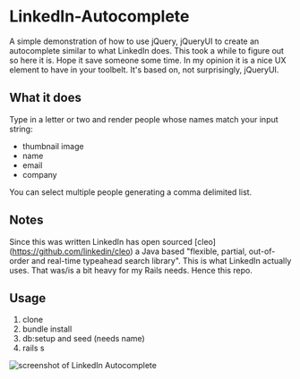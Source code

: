 
# LinkedIn-Autocomplete

A simple demonstration of how to use jQuery, jQueryUI to create an autocomplete similar to what LinkedIn does.  This took a while to figure out so here it is.  Hope it save someone some time.  In my opinion it is a nice UX element to have in your toolbelt.  It's based on, not surprisingly, jQueryUI.

## What it does

Type in a letter or two and render people whose names match your input string:

 * thumbnail image
 * name
 * email
 * company

You can select multiple people generating a comma delimited list.


## Notes

Since this was written LinkedIn has open sourced [cleo] (https://github.com/linkedin/cleo) a Java based "flexible, partial, out-of-order and real-time typeahead search library".  This is what LinkedIn actually uses. That was/is a bit heavy for my Rails needs. Hence this repo.

## Usage

1. clone
2. bundle install
3. db:setup and seed (needs name)
4. rails s

![screenshot of LinkedIn Autocomplete](/app/images/screenshot.png)
